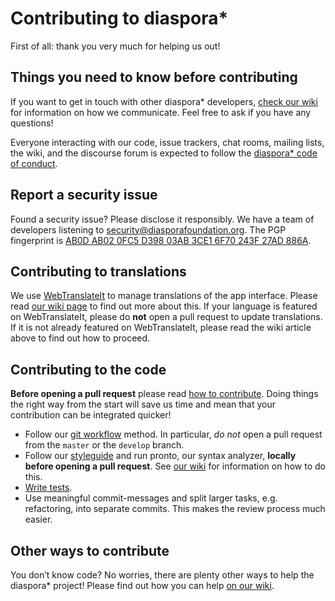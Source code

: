 # Contributing to diaspora\*

First of all: thank you very much for helping us out!

## Things you need to know before contributing

If you want to get in touch with other diaspora\* developers, [check our wiki][how-we-communicate] for information on how we communicate. Feel free to ask if you have any questions!

Everyone interacting with our code, issue trackers, chat rooms, mailing lists, the wiki, and the discourse forum is expected to follow the [diaspora\* code of conduct][code-of-conduct].

## Report a security issue

Found a security issue? Please disclose it responsibly. We have a team of developers listening to [security@diasporafoundation.org][sec-mail]. The PGP fingerprint is [AB0D AB02 0FC5 D398 03AB 3CE1 6F70 243F 27AD 886A][pgp].

## Contributing to translations

We use [WebTranslateIt][webtranslateit] to manage translations of the app interface. Please read [our wiki page][translation-wiki] to find out more about this. If your language is featured on WebTranslateIt, please do **not** open a pull request to update translations. If it is not already featured on WebTranslateIt, please read the wiki article above to find out how to proceed.

## Contributing to the code

**Before opening a pull request** please read [how to contribute][contribute]. Doing things the right way from the start will save us time and mean that your contribution can be integrated quicker!
- Follow our [git workflow][git-workflow] method. In particular, *do not* open a pull request from the `master` or the `develop` branch.
- Follow our [styleguide][styleguide] and run pronto, our syntax analyzer, **locally before opening a pull request**. See [our wiki][pronto] for information on how to do this.
- [Write tests][testing-workflow].
- Use meaningful commit-messages and split larger tasks, e.g. refactoring, into separate commits. This makes the review process much easier.

## Other ways to contribute

You don’t know code? No worries, there are plenty other ways to help the diaspora* project! Please find out how you can help [on our wiki][other-ways].

[code-of-conduct]: https://github.com/diaspora/diaspora/blob/develop/CODE_OF_CONDUCT.md
[how-we-communicate]: https://wiki.diasporafoundation.org/How_we_communicate
[pgp]: https://pgp.mit.edu/pks/lookup?op=get&search=0x6F70243F27AD886A
[sec-mail]: mailto:security@diasporafoundation.org
[webtranslateit]: https://webtranslateit.com/en/projects/3020-Diaspora
[translation-wiki]: https://wiki.diasporafoundation.org/Contribute_translations
[contribute]: https://wiki.diasporafoundation.org/Getting_started_with_contributing
[git-workflow]: https://wiki.diasporafoundation.org/Git_Workflow
[styleguide]: https://wiki.diasporafoundation.org/Styleguide
[pronto]: https://wiki.diasporafoundation.org/Styleguide#Automatic_local_review
[testing-workflow]: https://wiki.diasporafoundation.org/Testing_Workflow
[other-ways]: https://wiki.diasporafoundation.org/Other_ways_to_contribute

